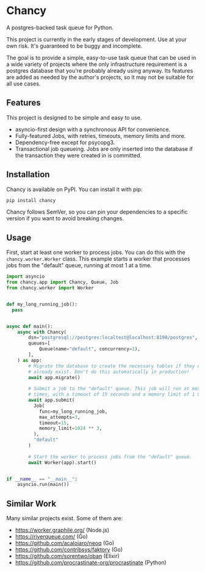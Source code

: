 # Chancy

A postgres-backed task queue for Python.

This project is currently in the early stages of development. Use at your own
risk. It's guaranteed to be buggy and incomplete.

The goal is to provide a simple, easy-to-use task queue that can be used in a
wide variety of projects where the only infrastructure requirement is a postgres
database that you're probably already using anyway. Its features are added
as needed by the author's projects, so it may not be suitable for all use cases.

## Features

This project is designed to be simple and easy to use.

- asyncio-first design with a synchronous API for convenience.
- Fully-featured Jobs, with retries, timeouts, memory limits and more.
- Dependency-free except for psycopg3.
- Transactional job queueing. Jobs are only inserted into the database if the
  transaction they were created in is committed.

## Installation

Chancy is available on PyPI. You can install it with pip:

```bash
pip install chancy
```

Chancy follows SemVer, so you can pin your dependencies to a specific version
if you want to avoid breaking changes.

## Usage

First, start at least one worker to process jobs. You can do this with the
`chancy.worker.Worker` class. This example starts a worker that processes jobs
from the "default" queue, running at most 1 at a time.

```python
import asyncio
from chancy.app import Chancy, Queue, Job
from chancy.worker import Worker


def my_long_running_job():
  pass


async def main():
    async with Chancy(
        dsn="postgresql://postgres:localtest@localhost:8190/postgres",
        queues=[
            Queue(name="default", concurrency=1),
        ],
    ) as app:
        # Migrate the database to create the necessary tables if they don't
        # already exist. Don't do this automatically in production!
        await app.migrate()
        
        # Submit a job to the "default" queue. This job will run at most 3
        # times, with a timeout of 15 seconds and a memory limit of 1 GiB.
        await app.submit(
          Job(
            func=my_long_running_job,
            max_attempts=3,
            timeout=15,
            memory_limit=1024 ** 3,
          ),
          "default"
        )
        
        # Start the worker to process jobs from the "default" queue.
        await Worker(app).start()


if __name__ == "__main__":
    asyncio.run(main())

```

## Similar Work

Many similar projects exist. Some of them are:

- https://worker.graphile.org/ (Node.js)
- https://riverqueue.com/ (Go)
- https://github.com/acaloiaro/neoq (Go)
- https://github.com/contribsys/faktory (Go)
- https://github.com/sorentwo/oban (Elixir)
- https://github.com/procrastinate-org/procrastinate (Python)